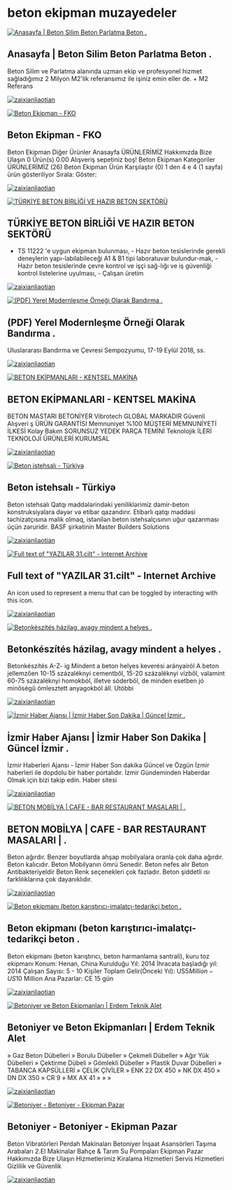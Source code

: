 # beton ekipman muzayedeler
<a href="https://mnn.zoosnet.net/LR/Chatpre.aspx?id=MNN94995150&p=https://topgrinding.com/" target="_blank">![Anasayfa | Beton Silim Beton Parlatma Beton .](https://github.com/technlg/images/blob/main/15.jpg)</a>
## Anasayfa | Beton Silim Beton Parlatma Beton .
Beton Silim ve Parlatma alanında uzman ekip ve profesyonel hizmet sağladığımız 2 Milyon M2'lik referansımız ile işiniz emin eller de. + M2 Referans
<a href="https://mnn.zoosnet.net/LR/Chatpre.aspx?id=MNN94995150&p=https://topgrinding.com/" target="_blank"><img src="https://github.com/technlg/images/raw/main/chat11.jpg" alt="zaixianliaotian"/></a><a href="//whatsapp.shibangsoft.com/WhatsApp.php" ><img src="https://github.com/technlg/images/raw/main/chat11.png" alt=""></a>
<a href="https://mnn.zoosnet.net/LR/Chatpre.aspx?id=MNN94995150&p=https://topgrinding.com/" target="_blank">![Beton Ekipman - FKO](https://github.com/technlg/images/blob/main/61.jpg)</a>
## Beton Ekipman - FKO
Beton Ekipman Diğer Ürünler Anasayfa ÜRÜNLERİMİZ Hakkımızda Bize Ulaşın 0 Ürün(s) 0.00 Alışveriş sepetiniz boş! Beton Ekipman Kategoriler ÜRÜNLERİMİZ (26) Beton Ekipman Ürün Karşılaştır (0) 1 den 4 e 4 (1 sayfa) ürün gösteriliyor Sırala: Göster: 
<a href="https://mnn.zoosnet.net/LR/Chatpre.aspx?id=MNN94995150&p=https://topgrinding.com/" target="_blank"><img src="https://github.com/technlg/images/raw/main/chat11.jpg" alt="zaixianliaotian"/></a><a href="//whatsapp.shibangsoft.com/WhatsApp.php" ><img src="https://github.com/technlg/images/raw/main/chat11.png" alt=""></a>
<a href="https://mnn.zoosnet.net/LR/Chatpre.aspx?id=MNN94995150&p=https://topgrinding.com/" target="_blank">![TÜRKİYE BETON BİRLİĞİ VE HAZIR BETON SEKTÖRÜ](https://github.com/technlg/images/blob/main/33.jpg)</a>
## TÜRKİYE BETON BİRLİĞİ VE HAZIR BETON SEKTÖRÜ
- TS 11222 'e uygun ekipman bulunması, - Hazır beton tesislerinde gerekli deneylerin yapı-labilabileceği A1 & B1 tipi laboratuvar bulundur-mak, - Hazır beton tesislerinde çevre kontrol ve işçi sağ-lığı ve iş güvenliği kontrol listelerine uyulması, - Çalışan üretim 
<a href="https://mnn.zoosnet.net/LR/Chatpre.aspx?id=MNN94995150&p=https://topgrinding.com/" target="_blank"><img src="https://github.com/technlg/images/raw/main/chat11.jpg" alt="zaixianliaotian"/></a><a href="//whatsapp.shibangsoft.com/WhatsApp.php" ><img src="https://github.com/technlg/images/raw/main/chat11.png" alt=""></a>
<a href="https://mnn.zoosnet.net/LR/Chatpre.aspx?id=MNN94995150&p=https://topgrinding.com/" target="_blank">![(PDF) Yerel Modernleşme Örneği Olarak Bandırma .](https://github.com/technlg/images/blob/main/16.jpg)</a>
## (PDF) Yerel Modernleşme Örneği Olarak Bandırma .
Uluslararası Bandırma ve Çevresi Sempozyumu, 17-19 Eylül 2018, ss. 
<a href="https://mnn.zoosnet.net/LR/Chatpre.aspx?id=MNN94995150&p=https://topgrinding.com/" target="_blank"><img src="https://github.com/technlg/images/raw/main/chat11.jpg" alt="zaixianliaotian"/></a><a href="//whatsapp.shibangsoft.com/WhatsApp.php" ><img src="https://github.com/technlg/images/raw/main/chat11.png" alt=""></a>
<a href="https://mnn.zoosnet.net/LR/Chatpre.aspx?id=MNN94995150&p=https://topgrinding.com/" target="_blank">![BETON EKİPMANLARI - KENTSEL MAKİNA](https://github.com/technlg/images/blob/main/54.jpg)</a>
## BETON EKİPMANLARI - KENTSEL MAKİNA
BETON MASTARI BETONİYER Vibrotech GLOBAL MARKADIR Güvenli Alışveri ş ÜRÜN GARANTİSİ Memnuniyet %100 MÜŞTERİ MEMNUNİYETİ İLKESİ Kolay Bakım SORUNSUZ YEDEK PARÇA TEMİNİ Teknolojik İLERİ TEKNOLOJİ ÜRÜNLERİ KURUMSAL 
<a href="https://mnn.zoosnet.net/LR/Chatpre.aspx?id=MNN94995150&p=https://topgrinding.com/" target="_blank"><img src="https://github.com/technlg/images/raw/main/chat11.jpg" alt="zaixianliaotian"/></a><a href="//whatsapp.shibangsoft.com/WhatsApp.php" ><img src="https://github.com/technlg/images/raw/main/chat11.png" alt=""></a>
<a href="https://mnn.zoosnet.net/LR/Chatpre.aspx?id=MNN94995150&p=https://topgrinding.com/" target="_blank">![Beton istehsalı - Türkiyə](https://github.com/technlg/images/blob/main/37.jpg)</a>
## Beton istehsalı - Türkiyə
Beton istehsalı Qatqı maddələrindəki yeniliklərimiz dəmir-beton konstruksiyalara dəyər və etibar qazandırır. Etibarlı qatqı maddəsi təchizatçısına malik olmaq, istənilən beton istehsalçısının uğur qazanması üçün zəruridir. BASF şirkətinin Master Builders Solutions 
<a href="https://mnn.zoosnet.net/LR/Chatpre.aspx?id=MNN94995150&p=https://topgrinding.com/" target="_blank"><img src="https://github.com/technlg/images/raw/main/chat11.jpg" alt="zaixianliaotian"/></a><a href="//whatsapp.shibangsoft.com/WhatsApp.php" ><img src="https://github.com/technlg/images/raw/main/chat11.png" alt=""></a>
<a href="https://mnn.zoosnet.net/LR/Chatpre.aspx?id=MNN94995150&p=https://topgrinding.com/" target="_blank">![Full text of "YAZILAR 31.cilt" - Internet Archive](https://github.com/technlg/images/blob/main/65.jpg)</a>
## Full text of "YAZILAR 31.cilt" - Internet Archive
An icon used to represent a menu that can be toggled by interacting with this icon.
<a href="https://mnn.zoosnet.net/LR/Chatpre.aspx?id=MNN94995150&p=https://topgrinding.com/" target="_blank"><img src="https://github.com/technlg/images/raw/main/chat11.jpg" alt="zaixianliaotian"/></a><a href="//whatsapp.shibangsoft.com/WhatsApp.php" ><img src="https://github.com/technlg/images/raw/main/chat11.png" alt=""></a>
<a href="https://mnn.zoosnet.net/LR/Chatpre.aspx?id=MNN94995150&p=https://topgrinding.com/" target="_blank">![Betonkészítés házilag, avagy mindent a helyes .](https://github.com/technlg/images/blob/main/27.jpg)</a>
## Betonkészítés házilag, avagy mindent a helyes .
Betonkészítés A-Z- ig Mindent a beton helyes keverési arányairól A beton jellemzően 10-15 százaléknyi cementből, 15-20 százaléknyi vízből, valamint 60-75 százaléknyi homokból, illetve sóderből, de minden esetben jó minőségű ömlesztett anyagokból áll. Utóbbi 
<a href="https://mnn.zoosnet.net/LR/Chatpre.aspx?id=MNN94995150&p=https://topgrinding.com/" target="_blank"><img src="https://github.com/technlg/images/raw/main/chat11.jpg" alt="zaixianliaotian"/></a><a href="//whatsapp.shibangsoft.com/WhatsApp.php" ><img src="https://github.com/technlg/images/raw/main/chat11.png" alt=""></a>
<a href="https://mnn.zoosnet.net/LR/Chatpre.aspx?id=MNN94995150&p=https://topgrinding.com/" target="_blank">![İzmir Haber Ajansı | İzmir Haber Son Dakika | Güncel İzmir .](https://github.com/technlg/images/blob/main/13.jpg)</a>
## İzmir Haber Ajansı | İzmir Haber Son Dakika | Güncel İzmir .
İzmir Haberleri Ajansı - İzmir Haber Son dakika Güncel ve Özgün İzmir haberleri ile dopdolu bir haber portalıdır. İzmir Gündeminden Haberdar Olmak için bizi takip edin. Haber sitesi
<a href="https://mnn.zoosnet.net/LR/Chatpre.aspx?id=MNN94995150&p=https://topgrinding.com/" target="_blank"><img src="https://github.com/technlg/images/raw/main/chat11.jpg" alt="zaixianliaotian"/></a><a href="//whatsapp.shibangsoft.com/WhatsApp.php" ><img src="https://github.com/technlg/images/raw/main/chat11.png" alt=""></a>
<a href="https://mnn.zoosnet.net/LR/Chatpre.aspx?id=MNN94995150&p=https://topgrinding.com/" target="_blank">![BETON MOBİLYA | CAFE - BAR RESTAURANT MASALARI | .](https://github.com/technlg/images/blob/main/53.jpg)</a>
## BETON MOBİLYA | CAFE - BAR RESTAURANT MASALARI | .
Beton ağırdır. Benzer boyutlarda ahşap mobilyalara oranla çok daha ağırdır. Beton kalıcıdır. Beton Mobilyanın ömrü Senedir. Beton nefes alır Beton Antibakteriyeldir Beton Renk seçenekleri çok fazladır. Beton şiddetli ısı farklılıklarına çok dayanıklıdır.
<a href="https://mnn.zoosnet.net/LR/Chatpre.aspx?id=MNN94995150&p=https://topgrinding.com/" target="_blank"><img src="https://github.com/technlg/images/raw/main/chat11.jpg" alt="zaixianliaotian"/></a><a href="//whatsapp.shibangsoft.com/WhatsApp.php" ><img src="https://github.com/technlg/images/raw/main/chat11.png" alt=""></a>
<a href="https://mnn.zoosnet.net/LR/Chatpre.aspx?id=MNN94995150&p=https://topgrinding.com/" target="_blank">![Beton ekipmanı (beton karıştırıcı-imalatçı-tedarikçi beton .](https://github.com/technlg/images/blob/main/2.jpg)</a>
## Beton ekipmanı (beton karıştırıcı-imalatçı-tedarikçi beton .
Beton ekipmanı (beton karıştırıcı, beton harmanlama santrali), kuru toz ekipmanı Konum: Henan, China Kurulduğu Yıl: 2014 İhracata başladığı yıl: 2014 Çalışan Sayısı: 5 - 10 Kişiler Toplam Gelir(Önceki Yıl): US$5 Million - US$10 Million Ana Pazarlar: CE 15 gün 
<a href="https://mnn.zoosnet.net/LR/Chatpre.aspx?id=MNN94995150&p=https://topgrinding.com/" target="_blank"><img src="https://github.com/technlg/images/raw/main/chat11.jpg" alt="zaixianliaotian"/></a><a href="//whatsapp.shibangsoft.com/WhatsApp.php" ><img src="https://github.com/technlg/images/raw/main/chat11.png" alt=""></a>
<a href="https://mnn.zoosnet.net/LR/Chatpre.aspx?id=MNN94995150&p=https://topgrinding.com/" target="_blank">![Betoniyer ve Beton Ekipmanları | Erdem Teknik Alet](https://github.com/technlg/images/blob/main/59.jpg)</a>
## Betoniyer ve Beton Ekipmanları | Erdem Teknik Alet
» Gaz Beton Dübelleri » Borulu Dübeller » Çekmeli Dübeller » Ağır Yük Dübelleri » Çektirme Dübeli » Gömlekli Dübeller » Plastik Duvar Dübelleri » TABANCA KAPSÜLLERİ » ÇELİK ÇİVİLER » ENK 22 DX 450 » NK DX 450 » DN DX 350 » CR 9 » MX AX 41 » » »
<a href="https://mnn.zoosnet.net/LR/Chatpre.aspx?id=MNN94995150&p=https://topgrinding.com/" target="_blank"><img src="https://github.com/technlg/images/raw/main/chat11.jpg" alt="zaixianliaotian"/></a><a href="//whatsapp.shibangsoft.com/WhatsApp.php" ><img src="https://github.com/technlg/images/raw/main/chat11.png" alt=""></a>
<a href="https://mnn.zoosnet.net/LR/Chatpre.aspx?id=MNN94995150&p=https://topgrinding.com/" target="_blank">![Betoniyer - Betoniyer - Ekipman Pazar](https://github.com/technlg/images/blob/main/41.jpg)</a>
## Betoniyer - Betoniyer - Ekipman Pazar
Beton Vibratörleri Perdah Makinaları Betoniyer İnşaat Asansörleri Taşıma Arabaları 2.El Makinalar Bahçe & Tarım Su Pompaları  Ekipman Pazar Hakkımızda Bize Ulaşın Hizmetlerimiz Kiralama Hizmetleri Servis Hizmetleri Gizlilik ve Güvenlik
<a href="https://mnn.zoosnet.net/LR/Chatpre.aspx?id=MNN94995150&p=https://topgrinding.com/" target="_blank"><img src="https://github.com/technlg/images/raw/main/chat11.jpg" alt="zaixianliaotian"/></a><a href="//whatsapp.shibangsoft.com/WhatsApp.php" ><img src="https://github.com/technlg/images/raw/main/chat11.png" alt=""></a>
